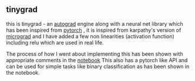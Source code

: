 ## tinygrad

this is tinygrad - an [autograd](https://docs.pytorch.org/tutorials/beginner/blitz/autograd_tutorial.html) engine along with a neural net library which has been inspired from [pytorch](https://pytorch.org/) , it is inspired from karpathy's version of [micrograd](https://github.com/karpathy/micrograd) and I have added a few non linearities (activation function) including relu which are used in real life.

The process of how I went about implementing this has been shown with appropriate comments in the [notebook](tinygrad_notebook.ipynb)
This also has a pytorch like API and can be used for simple tasks like binary classification as has been shown in the notebook.